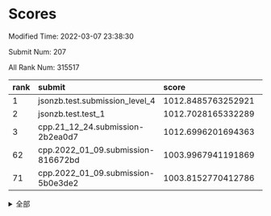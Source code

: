 # Scores

Modified Time: 2022-03-07 23:38:30

Submit Num: 207

All Rank Num: 315517

| rank |               submit               |       score        |       sigma        | pk_num |
| :--- | :--------------------------------- | :----------------- | :----------------- | :----- |
| 1    | jsonzb.test.submission_level_4     | 1012.8485763252921 | 0.8077327148168116 | 6097   |
| 2    | jsonzb.test.test_1                 | 1012.7028165332289 | 0.8092306620460127 | 6095   |
| 3    | cpp.21_12_24.submission-2b2ea0d7   | 1012.6996201694363 | 0.8086826793607412 | 6095   |
| 62   | cpp.2022_01_09.submission-816672bd | 1003.9967941191869 | 0.7236726891856717 | 6096   |
| 71   | cpp.2022_01_09.submission-5b0e3de2 | 1003.8152770412786 | 0.7086721099548702 | 6099   |


<details>
<summary>全部</summary>

| rank |                 submit                 |       score        |       sigma        | pk_num |
| :--- | :------------------------------------- | :----------------- | :----------------- | :----- |
| 1    | jsonzb.test.submission_level_4         | 1012.8485763252921 | 0.8077327148168116 | 6097   |
| 2    | jsonzb.test.test_1                     | 1012.7028165332289 | 0.8092306620460127 | 6095   |
| 3    | cpp.21_12_24.submission-2b2ea0d7       | 1012.6996201694363 | 0.8086826793607412 | 6095   |
| 4    | gobigger.level_3.submission_level_3_46 | 1011.5462300475855 | 0.7831053272672991 | 6095   |
| 5    | gobigger.level_3.submission_level_3_38 | 1011.5376867577861 | 0.7827062507735602 | 6096   |
| 6    | gobigger.level_3.submission_level_3_44 | 1011.2650823542338 | 0.7587429098142404 | 6098   |
| 7    | gobigger.level_3.submission_level_3_17 | 1011.2459678259922 | 0.7671549881446887 | 6093   |
| 8    | gobigger.level_3.submission_level_3_36 | 1011.2112362182912 | 0.7953634195043384 | 6099   |
| 9    | gobigger.level_3.submission_level_3_39 | 1011.1659113756119 | 0.7634895805096219 | 6095   |
| 10   | gobigger.level_3.submission_level_3_11 | 1011.0032073680358 | 0.7810692921732424 | 6090   |
| 11   | gobigger.level_3.submission_level_3_43 | 1010.815423486529  | 0.7730585643681032 | 6101   |
| 12   | gobigger.level_3.submission_level_3_19 | 1010.7761861621614 | 0.7609036527364297 | 6097   |
| 13   | gobigger.level_3.submission_level_3_10 | 1010.7400069990675 | 0.7728056328542162 | 6093   |
| 14   | gobigger.level_3.submission_level_3_21 | 1010.571446694108  | 0.7678068434470071 | 6093   |
| 15   | gobigger.level_3.submission_level_3_31 | 1010.5619693361275 | 0.7858899281703573 | 6094   |
| 16   | gobigger.level_3.submission_level_3_30 | 1010.530103731679  | 0.7552073588097115 | 6097   |
| 17   | gobigger.level_3.submission_level_3_33 | 1010.4289123151295 | 0.7288028354504499 | 6093   |
| 18   | gobigger.level_3.submission_level_3_22 | 1010.3820348153773 | 0.7534294030510246 | 6102   |
| 19   | gobigger.level_3.submission_level_3_4  | 1010.2518244445118 | 0.7750084262400146 | 6095   |
| 20   | gobigger.level_3.submission_level_3_16 | 1010.1865223299205 | 0.7579411055585559 | 6100   |
| 21   | gobigger.level_3.submission_level_3_23 | 1010.1615997062167 | 0.7407897278169511 | 6096   |
| 22   | gobigger.level_3.submission_level_3_14 | 1010.1430609987227 | 0.7761954025416166 | 6096   |
| 23   | gobigger.level_3.submission_level_3_26 | 1010.0786044518358 | 0.7539528582584784 | 6096   |
| 24   | gobigger.level_3.submission_level_3_2  | 1010.0377609746239 | 0.7660176889471163 | 6097   |
| 25   | gobigger.level_3.submission_level_3_6  | 1009.9720114265493 | 0.771118353770511  | 6095   |
| 26   | gobigger.level_3.submission_level_3_49 | 1009.9628689939904 | 0.7545546431078625 | 6099   |
| 27   | gobigger.level_3.submission_level_3_1  | 1009.9185692799723 | 0.7587922410555387 | 6098   |
| 28   | gobigger.level_3.submission_level_3_40 | 1009.8701708420376 | 0.735172444809243  | 6095   |
| 29   | gobigger.level_3.submission_level_3_13 | 1009.8548538836291 | 0.7631196590816773 | 6096   |
| 30   | gobigger.level_3.submission_level_3_42 | 1009.8065790720602 | 0.7752612489860407 | 6097   |
| 31   | gobigger.level_3.submission_level_3_34 | 1009.759649781477  | 0.7573580367418172 | 6101   |
| 32   | gobigger.level_3.submission_level_3_7  | 1009.7392060933131 | 0.7658322609720335 | 6095   |
| 33   | gobigger.level_3.submission_level_3_0  | 1009.7258308172608 | 0.7605716970708475 | 6100   |
| 34   | gobigger.level_3.submission_level_3_41 | 1009.6382243635852 | 0.7628866354580223 | 6096   |
| 35   | gobigger.level_3.submission_level_3_48 | 1009.569223855195  | 0.7613368259560366 | 6100   |
| 36   | gobigger.level_3.submission_level_3_20 | 1009.4739700304924 | 0.7737626520185722 | 6099   |
| 37   | gobigger.level_3.submission_level_3_47 | 1009.4000316379885 | 0.7780217901509419 | 6099   |
| 38   | gobigger.level_3.submission_level_3_9  | 1009.352633141081  | 0.7713837292799008 | 6095   |
| 39   | gobigger.level_3.submission_level_3_24 | 1009.3445930441859 | 0.7582034750087623 | 6099   |
| 40   | gobigger.level_3.submission_level_3_37 | 1009.305854401408  | 0.7584640219474142 | 6097   |
| 41   | gobigger.level_3.submission_level_3_32 | 1009.2923949551886 | 0.74284147541441   | 6093   |
| 42   | gobigger.level_3.submission_level_3_3  | 1009.2466472670507 | 0.7523255182592036 | 6091   |
| 43   | gobigger.level_3.submission_level_3_35 | 1009.22329483634   | 0.7350277438764373 | 6093   |
| 44   | gobigger.level_3.submission_level_3_8  | 1009.2204072992565 | 0.754171837836375  | 6098   |
| 45   | gobigger.level_3.submission_level_3_5  | 1009.2189753501738 | 0.7489400382999062 | 6098   |
| 46   | gobigger.level_3.submission_level_3_27 | 1009.2163544521399 | 0.7536001057947428 | 6096   |
| 47   | gobigger.level_3.submission_level_3_28 | 1009.0479627517915 | 0.7527851084899642 | 6095   |
| 48   | gobigger.level_3.submission_level_3_15 | 1008.785308588281  | 0.761912982399236  | 6096   |
| 49   | gobigger.level_3.submission_level_3_18 | 1008.7405614110259 | 0.7490057006207715 | 6096   |
| 50   | gobigger.level_3.submission_level_3_45 | 1008.5543644028427 | 0.7519830677502448 | 6094   |
| 51   | gobigger.level_3.submission_level_3_12 | 1008.4410871454742 | 0.7545211082471233 | 6100   |
| 52   | gobigger.level_3.submission_level_3_25 | 1008.4251273120932 | 0.7333789994429599 | 6092   |
| 53   | gobigger.level_3.submission_level_3_29 | 1008.3635904801214 | 0.727381899318632  | 6096   |
| 54   | gobigger.level_1.submission_level_1_32 | 1004.9263392975341 | 0.7107614542812285 | 6094   |
| 55   | gobigger.level_1.submission_level_1_44 | 1004.7417779873002 | 0.7181249497902273 | 6098   |
| 56   | gobigger.level_1.submission_level_1_10 | 1004.6251042749768 | 0.7265990719474829 | 6097   |
| 57   | gobigger.level_1.submission_level_1_12 | 1004.4615302581595 | 0.7178437244380615 | 6094   |
| 58   | gobigger.level_1.submission_level_1_31 | 1004.2838178394403 | 0.7223823746167723 | 6094   |
| 59   | gobigger.level_1.submission_level_1_5  | 1004.1528845628486 | 0.7211826243705531 | 6096   |
| 60   | gobigger.level_1.submission_level_1_46 | 1004.144385210468  | 0.731218706861871  | 6097   |
| 61   | gobigger.level_1.submission_level_1_4  | 1004.091462484305  | 0.7199466023018372 | 6093   |
| 62   | cpp.2022_01_09.submission-816672bd     | 1003.9967941191869 | 0.7236726891856717 | 6096   |
| 63   | gobigger.level_1.submission_level_1_45 | 1003.9960684107983 | 0.7056640462440171 | 6102   |
| 64   | gobigger.level_1.submission_level_1_21 | 1003.993981652334  | 0.7149692627435162 | 6097   |
| 65   | gobigger.level_1.submission_level_1_14 | 1003.9497923529046 | 0.7220702265390402 | 6099   |
| 66   | gobigger.level_1.submission_level_1_8  | 1003.9246135896373 | 0.7116762059105411 | 6097   |
| 67   | gobigger.level_1.submission_level_1_47 | 1003.9098622962796 | 0.7156195341590219 | 6098   |
| 68   | gobigger.level_1.submission_level_1_18 | 1003.9041905405506 | 0.7049529913376402 | 6098   |
| 69   | gobigger.level_1.submission_level_1_39 | 1003.9039945919711 | 0.7147336289194368 | 6102   |
| 70   | gobigger.level_1.submission_level_1_42 | 1003.8346641952761 | 0.7165903965009471 | 6095   |
| 71   | cpp.2022_01_09.submission-5b0e3de2     | 1003.8152770412786 | 0.7086721099548702 | 6099   |
| 72   | gobigger.level_1.submission_level_1_36 | 1003.7162684155576 | 0.7104045903862354 | 6096   |
| 73   | gobigger.level_1.submission_level_1_25 | 1003.6764081557826 | 0.7223163660527806 | 6098   |
| 74   | gobigger.level_1.submission_level_1_3  | 1003.6464219342719 | 0.7220077190135397 | 6098   |
| 75   | gobigger.level_1.submission_level_1_26 | 1003.6231251728195 | 0.7197623899789253 | 6098   |
| 76   | gobigger.level_1.submission_level_1_22 | 1003.5563336963575 | 0.7174669153184959 | 6096   |
| 77   | gobigger.level_1.submission_level_1_40 | 1003.5101222014375 | 0.7146146166215124 | 6100   |
| 78   | gobigger.level_1.submission_level_1_34 | 1003.5030033697618 | 0.7102597809847273 | 6098   |
| 79   | gobigger.level_1.submission_level_1_37 | 1003.4055577920088 | 0.7086479033674168 | 6096   |
| 80   | gobigger.level_1.submission_level_1_49 | 1003.2600291772962 | 0.7113270129037518 | 6098   |
| 81   | gobigger.level_1.submission_level_1_19 | 1003.2399694412088 | 0.716012698767764  | 6100   |
| 82   | gobigger.level_1.submission_level_1_23 | 1003.2070151106819 | 0.7233852719373824 | 6097   |
| 83   | gobigger.level_1.submission_level_1_29 | 1003.181276822837  | 0.7194092637269965 | 6099   |
| 84   | gobigger.level_1.submission_level_1_24 | 1003.1715414009545 | 0.7076359383260952 | 6093   |
| 85   | gobigger.level_1.submission_level_1_13 | 1003.1575208085548 | 0.7077088803651757 | 6100   |
| 86   | gobigger.level_1.submission_level_1_33 | 1003.147834751348  | 0.7107477769905535 | 6095   |
| 87   | gobigger.level_1.submission_level_1_27 | 1003.1277836608105 | 0.7143716504815877 | 6098   |
| 88   | gobigger.level_1.submission_level_1_17 | 1003.078411411878  | 0.71847698718678   | 6094   |
| 89   | gobigger.level_1.submission_level_1_0  | 1003.0440487353432 | 0.709809132591813  | 6096   |
| 90   | gobigger.level_1.submission_level_1_11 | 1002.9814978483292 | 0.7182464034625254 | 6092   |
| 91   | gobigger.level_1.submission_level_1_48 | 1002.8667429079605 | 0.7202410632694438 | 6100   |
| 92   | gobigger.level_1.submission_level_1_38 | 1002.8372247424107 | 0.7225440066982235 | 6096   |
| 93   | gobigger.level_1.submission_level_1_1  | 1002.8120873219109 | 0.7196246605733034 | 6100   |
| 94   | gobigger.level_1.submission_level_1_9  | 1002.8061794697434 | 0.7088192260635552 | 6095   |
| 95   | gobigger.level_1.submission_level_1_30 | 1002.7918236209714 | 0.7224957533448311 | 6097   |
| 96   | gobigger.level_1.submission_level_1_41 | 1002.6599155390571 | 0.7102775173594135 | 6098   |
| 97   | gobigger.level_1.submission_level_1_7  | 1002.4165641867835 | 0.7130142694805462 | 6094   |
| 98   | gobigger.level_1.submission_level_1_20 | 1002.3164086026337 | 0.7130561063672356 | 6097   |
| 99   | gobigger.level_1.submission_level_1_28 | 1002.2643175909433 | 0.7111341478441678 | 6098   |
| 100  | gobigger.level_1.submission_level_1_6  | 1002.2451235487208 | 0.714672448873464  | 6094   |
| 101  | gobigger.level_1.submission_level_1_43 | 1002.1319383643036 | 0.7121668548158434 | 6101   |
| 102  | gobigger.level_1.submission_level_1_2  | 1002.1248018942139 | 0.7208219832945975 | 6093   |
| 103  | gobigger.level_1.submission_level_1_35 | 1002.0736231969108 | 0.7132963399374095 | 6095   |
| 104  | gobigger.level_1.submission_level_1_16 | 1001.8060447907759 | 0.7136211666189908 | 6096   |
| 105  | gobigger.level_1.submission_level_1_15 | 1001.7212930259468 | 0.7091378160516181 | 6098   |
| 106  | gobigger.random.submission_random_8    | 997.5793324841974  | 0.710026154996099  | 6100   |
| 107  | gobigger.random.submission_random_33   | 997.203549662657   | 0.7087869249270461 | 6098   |
| 108  | gobigger.random.submission_random_18   | 997.0960832055848  | 0.6905523970825923 | 6099   |
| 109  | gobigger.random.submission_random_9    | 996.9583713356571  | 0.7112825911899175 | 6096   |
| 110  | gobigger.random.submission_random_42   | 996.8450287884422  | 0.6980899486054319 | 6097   |
| 111  | gobigger.random.submission_random_0    | 996.8391085832706  | 0.6931728506342522 | 6098   |
| 112  | gobigger.random.submission_random_29   | 996.8030046213968  | 0.7048391861835896 | 6097   |
| 113  | gobigger.random.submission_random_16   | 996.7959534045301  | 0.7171202018942    | 6097   |
| 114  | gobigger.random.submission_random_36   | 996.7958616810367  | 0.688814126100129  | 6093   |
| 115  | gobigger.random.submission_random_17   | 996.7178758173907  | 0.7045657143080506 | 6099   |
| 116  | gobigger.random.submission_random_30   | 996.635993423522   | 0.7049543768759028 | 6097   |
| 117  | gobigger.random.submission_random_11   | 996.6326396909867  | 0.7166775450871506 | 6101   |
| 118  | gobigger.random.submission_random_26   | 996.6166201504467  | 0.7050073648169833 | 6096   |
| 119  | gobigger.random.submission_random_13   | 996.5821803491939  | 0.70193784353695   | 6098   |
| 120  | gobigger.random.submission_random_7    | 996.5277822745834  | 0.7224448767474277 | 6094   |
| 121  | gobigger.random.submission_random_44   | 996.4498799517811  | 0.711878257760502  | 6093   |
| 122  | gobigger.random.submission_random_49   | 996.4081530815854  | 0.7093278637525376 | 6097   |
| 123  | gobigger.random.submission_random_20   | 996.4007088428777  | 0.7036237268557906 | 6101   |
| 124  | gobigger.random.submission_random_38   | 996.3073791088042  | 0.7128721885772098 | 6097   |
| 125  | gobigger.random.submission_random_32   | 996.3055193161426  | 0.699166417128794  | 6094   |
| 126  | gobigger.random.submission_random_48   | 996.2438675851289  | 0.7033099489110487 | 6103   |
| 127  | gobigger.random.submission_random_1    | 996.2176119784758  | 0.7022484609554046 | 6098   |
| 128  | gobigger.random.submission_random_21   | 996.1965392508462  | 0.7220045089626232 | 6101   |
| 129  | gobigger.random.submission_random_40   | 996.1849037501447  | 0.728486653410696  | 6096   |
| 130  | gobigger.random.submission_random_5    | 996.0672512089454  | 0.7110317606637225 | 6098   |
| 131  | gobigger.random.submission_random_28   | 996.059600248327   | 0.7093455143648916 | 6097   |
| 132  | gobigger.random.submission_random_41   | 996.0370313690615  | 0.710433843730375  | 6097   |
| 133  | gobigger.random.submission_random_45   | 996.0362010525937  | 0.7075545086658037 | 6094   |
| 134  | gobigger.random.submission_random_23   | 996.0361492985955  | 0.7194186232737769 | 6098   |
| 135  | gobigger.random.submission_random_43   | 996.0119898810289  | 0.7034971331437512 | 6096   |
| 136  | gobigger.random.submission_random_31   | 995.9826966302763  | 0.7032216517496731 | 6098   |
| 137  | gobigger.random.submission_random_22   | 995.9665720416017  | 0.7125170242579888 | 6096   |
| 138  | gobigger.random.submission_random_6    | 995.9354792104671  | 0.718447701938768  | 6096   |
| 139  | gobigger.random.submission_random_47   | 995.8420571331021  | 0.707745476420045  | 6098   |
| 140  | gobigger.random.submission_random_10   | 995.8233664728475  | 0.7151568947558876 | 6098   |
| 141  | gobigger.random.submission_random_3    | 995.7627735782828  | 0.7138997758628881 | 6097   |
| 142  | gobigger.random.submission_random_25   | 995.6243956975827  | 0.7043582759376876 | 6098   |
| 143  | gobigger.random.submission_random_37   | 995.6020969237107  | 0.713047180047553  | 6099   |
| 144  | gobigger.random.submission_random_34   | 995.6002286639828  | 0.6980775311918923 | 6093   |
| 145  | gobigger.random.submission_random_14   | 995.4972997467021  | 0.7061121025025052 | 6096   |
| 146  | gobigger.random.submission_random_46   | 995.426881057946   | 0.7078009398211276 | 6097   |
| 147  | gobigger.random.submission_random_24   | 995.4007573655182  | 0.7188345582666845 | 6096   |
| 148  | gobigger.random.submission_random_12   | 995.3723398420377  | 0.711559943679488  | 6099   |
| 149  | gobigger.random.submission_random_27   | 995.2714819699873  | 0.7133520831269574 | 6097   |
| 150  | gobigger.random.submission_random_15   | 995.0945983308089  | 0.7088552479599091 | 6096   |
| 151  | gobigger.random.submission_random_39   | 995.0802745694311  | 0.7150123686217527 | 6101   |
| 152  | gobigger.random.submission_random_2    | 994.6398404917264  | 0.7115972313314541 | 6093   |
| 153  | gobigger.random.submission_random_4    | 994.6295564281504  | 0.6999222768965021 | 6096   |
| 154  | gobigger.random.submission_random_35   | 994.3842142999848  | 0.7145635990682058 | 6100   |
| 155  | gobigger.random.submission_random_19   | 994.2125994865543  | 0.71397490638248   | 6091   |
| 156  | gobigger.level_2.submission_level_2_25 | 994.104858374646   | 0.7217991238351342 | 6100   |
| 157  | gobigger.level_2.submission_level_2_32 | 993.8561934681594  | 0.7329278701258112 | 6101   |
| 158  | gobigger.level_2.submission_level_2_7  | 993.4893114309623  | 0.7378121911744441 | 6096   |
| 159  | gobigger.level_2.submission_level_2_28 | 993.467557833005   | 0.7496539334981864 | 6104   |
| 160  | gobigger.level_2.submission_level_2_43 | 993.296817123472   | 0.7182799682233724 | 6101   |
| 161  | gobigger.level_2.submission_level_2_33 | 993.2857807338855  | 0.7387807655064609 | 6094   |
| 162  | gobigger.level_2.submission_level_2_48 | 993.2669167514156  | 0.7484377103729289 | 6098   |
| 163  | gobigger.level_2.submission_level_2_3  | 993.2222653736281  | 0.7370358958205627 | 6095   |
| 164  | gobigger.level_2.submission_level_2_34 | 993.145814148522   | 0.7406868298979807 | 6097   |
| 165  | gobigger.level_2.submission_level_2_15 | 993.1138483227489  | 0.7374460851159594 | 6099   |
| 166  | gobigger.level_2.submission_level_2_26 | 993.0092940125371  | 0.7422843265638032 | 6101   |
| 167  | gobigger.level_2.submission_level_2_21 | 992.9664316667734  | 0.7328053748102066 | 6097   |
| 168  | gobigger.level_2.submission_level_2_42 | 992.9185626560514  | 0.7240811988282154 | 6096   |
| 169  | gobigger.level_2.submission_level_2_49 | 992.9001396554042  | 0.7383834783495067 | 6101   |
| 170  | gobigger.level_2.submission_level_2_36 | 992.7574392007267  | 0.7608152930499654 | 6100   |
| 171  | gobigger.level_2.submission_level_2_19 | 992.7288754904898  | 0.7463676228327684 | 6101   |
| 172  | gobigger.level_2.submission_level_2_2  | 992.6864972354023  | 0.7423209893340182 | 6098   |
| 173  | gobigger.level_2.submission_level_2_12 | 992.4574935670405  | 0.7476627714545427 | 6095   |
| 174  | gobigger.level_2.submission_level_2_18 | 992.4003695463729  | 0.748916848006331  | 6102   |
| 175  | gobigger.level_2.submission_level_2_27 | 992.3877994447099  | 0.7524710021348744 | 6098   |
| 176  | gobigger.level_2.submission_level_2_16 | 992.2806633471669  | 0.7487518932642665 | 6098   |
| 177  | gobigger.level_2.submission_level_2_5  | 992.2597788114499  | 0.7357628856069276 | 6097   |
| 178  | gobigger.level_2.submission_level_2_8  | 992.2490418724225  | 0.7388372190909425 | 6094   |
| 179  | gobigger.level_2.submission_level_2_38 | 992.2160160078979  | 0.7372093777154367 | 6096   |
| 180  | gobigger.level_2.submission_level_2_47 | 992.2134784287277  | 0.7359660706979126 | 6099   |
| 181  | gobigger.level_2.submission_level_2_39 | 992.1923811684477  | 0.7351908517951261 | 6101   |
| 182  | gobigger.level_2.submission_level_2_0  | 992.1165765064961  | 0.7423844427926247 | 6093   |
| 183  | gobigger.level_2.submission_level_2_30 | 992.0359125944982  | 0.7431662617158059 | 6102   |
| 184  | gobigger.level_2.submission_level_2_44 | 992.0084500253599  | 0.7580504260367603 | 6100   |
| 185  | gobigger.level_2.submission_level_2_4  | 991.7918471507525  | 0.7649575669961136 | 6093   |
| 186  | gobigger.level_2.submission_level_2_14 | 991.7719165793151  | 0.7474544266741086 | 6097   |
| 187  | gobigger.level_2.submission_level_2_13 | 991.7295634836555  | 0.7438013241918474 | 6097   |
| 188  | gobigger.level_2.submission_level_2_17 | 991.7254047890646  | 0.7589388794036951 | 6099   |
| 189  | gobigger.level_2.submission_level_2_46 | 991.6506614079307  | 0.734636055940746  | 6092   |
| 190  | gobigger.level_2.submission_level_2_11 | 991.6458043829034  | 0.7376335548320283 | 6098   |
| 191  | gobigger.level_2.submission_level_2_23 | 991.5718117488925  | 0.7406368271237949 | 6095   |
| 192  | gobigger.level_2.submission_level_2_31 | 991.5034373808393  | 0.7527491381396891 | 6097   |
| 193  | gobigger.level_2.submission_level_2_45 | 991.5011185122962  | 0.7372853494636598 | 6095   |
| 194  | gobigger.level_2.submission_level_2_41 | 991.3661094088037  | 0.758414838365847  | 6098   |
| 195  | gobigger.level_2.submission_level_2_22 | 991.3159534453829  | 0.761995288751216  | 6094   |
| 196  | gobigger.level_2.submission_level_2_10 | 991.2556153459617  | 0.7512725433533363 | 6098   |
| 197  | gobigger.level_2.submission_level_2_37 | 991.2088130658823  | 0.7403636742977449 | 6099   |
| 198  | gobigger.level_2.submission_level_2_9  | 991.1902333404388  | 0.761360684772106  | 6098   |
| 199  | gobigger.level_2.submission_level_2_1  | 991.1533579327044  | 0.7473133863770114 | 6099   |
| 200  | gobigger.level_2.submission_level_2_29 | 991.1214993586709  | 0.7680024129513704 | 6099   |
| 201  | gobigger.level_2.submission_level_2_24 | 990.3598597155473  | 0.7520794500145119 | 6096   |
| 202  | gobigger.level_2.submission_level_2_6  | 990.1083623831254  | 0.7852893016140277 | 6095   |
| 203  | gobigger.level_2.submission_level_2_35 | 990.0638947322631  | 0.7783266699241423 | 6099   |
| 204  | gobigger.level_2.submission_level_2_20 | 990.0345088321676  | 0.7732186317766153 | 6099   |
| 205  | gobigger.level_2.submission_level_2_40 | 989.5404824719858  | 0.7639404481919833 | 6094   |
| 206  | gobigger.none.submission_none_1        | 978.7711517245272  | 1.2741821432891116 | 6096   |
| 207  | gobigger.none.submission_none_0        | 976.550496147193   | 1.4572797181841544 | 6093   |

</details>